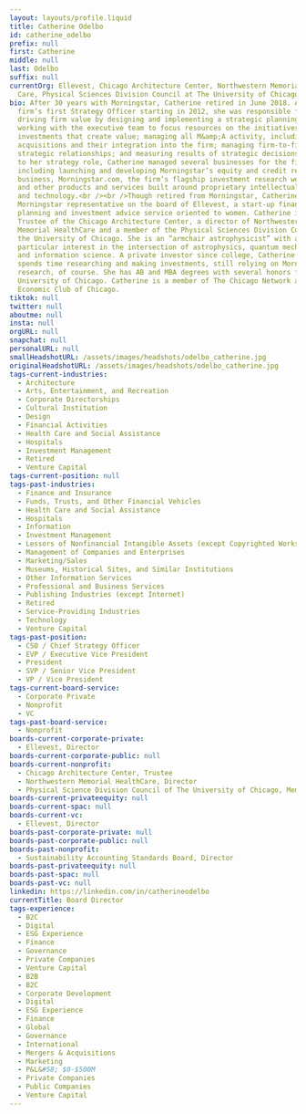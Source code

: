 ```yaml
---
layout: layouts/profile.liquid
title: Catherine Odelbo
id: catherine_odelbo
prefix: null
first: Catherine
middle: null
last: Odelbo
suffix: null
currentOrg: Ellevest, Chicago Architecture Center, Northwestern Memorial Health
  Care, Physical Sciences Division Council at The University of Chicago
bio: After 30 years with Morningstar, Catherine retired in June 2018. As the
  firm’s first Strategy Officer starting in 2012, she was responsible for
  driving firm value by designing and implementing a strategic planning process;
  working with the executive team to focus resources on the initiatives and
  investments that create value; managing all M&amp;A activity, including
  acquisitions and their integration into the firm; managing firm-to-firm
  strategic relationships; and measuring results of strategic decisions. Prior
  to her strategy role, Catherine managed several businesses for the firm,
  including launching and developing Morningstar’s equity and credit research
  business, Morningstar.com, the firm’s flagship investment research website,
  and other products and services built around proprietary intellectual property
  and technology.<br /><br />Though retired from Morningstar, Catherine is the
  Morningstar representative on the board of Ellevest, a start-up financial
  planning and investment advice service oriented to women. Catherine is also a
  Trustee of the Chicago Architecture Center, a director of Northwestern
  Memorial HealthCare and a member of the Physical Sciences Division Council of
  the University of Chicago. She is an “armchair astrophysicist” with a
  particular interest in the intersection of astrophysics, quantum mechanics,
  and information science. A private investor since college, Catherine also
  spends time researching and making investments, still relying on Morningstar
  research, of course. She has AB and MBA degrees with several honors from the
  University of Chicago. Catherine is a member of The Chicago Network and the
  Economic Club of Chicago.
tiktok: null
twitter: null
aboutme: null
insta: null
orgURL: null
snapchat: null
personalURL: null
smallHeadshotURL: /assets/images/headshots/odelbo_catherine.jpg
originalHeadshotURL: /assets/images/headshots/odelbo_catherine.jpg
tags-current-industries:
  - Architecture
  - Arts, Entertainment, and Recreation
  - Corporate Directorships
  - Cultural Institution
  - Design
  - Financial Activities
  - Health Care and Social Assistance
  - Hospitals
  - Investment Management
  - Retired
  - Venture Capital
tags-current-position: null
tags-past-industries:
  - Finance and Insurance
  - Funds, Trusts, and Other Financial Vehicles
  - Health Care and Social Assistance
  - Hospitals
  - Information
  - Investment Management
  - Lessors of Nonfinancial Intangible Assets (except Copyrighted Works)
  - Management of Companies and Enterprises
  - Marketing/Sales
  - Museums, Historical Sites, and Similar Institutions
  - Other Information Services
  - Professional and Business Services
  - Publishing Industries (except Internet)
  - Retired
  - Service-Providing Industries
  - Technology
  - Venture Capital
tags-past-position:
  - CSO / Chief Strategy Officer
  - EVP / Executive Vice President
  - President
  - SVP / Senior Vice President
  - VP / Vice President
tags-current-board-service:
  - Corporate Private
  - Nonprofit
  - VC
tags-past-board-service:
  - Nonprofit
boards-current-corporate-private:
  - Ellevest, Director
boards-current-corporate-public: null
boards-current-nonprofit:
  - Chicago Architecture Center, Trustee
  - Northwestern Memorial HealthCare, Director
  - Physical Science Division Council of The University of Chicago, Member
boards-current-privateequity: null
boards-current-spac: null
boards-current-vc:
  - Ellevest, Director
boards-past-corporate-private: null
boards-past-corporate-public: null
boards-past-nonprofit:
  - Sustainability Accounting Standards Board, Director
boards-past-privateequity: null
boards-past-spac: null
boards-past-vc: null
linkedin: https://linkedin.com/in/catherineodelbo
currentTitle: Board Director
tags-experience:
  - B2C
  - Digital
  - ESG Experience
  - Finance
  - Governance
  - Private Companies
  - Venture Capital
  - B2B
  - B2C
  - Corporate Development
  - Digital
  - ESG Experience
  - Finance
  - Global
  - Governance
  - International
  - Mergers & Acquisitions
  - Marketing
  - P&L&#58; $0-$500M
  - Private Companies
  - Public Companies
  - Venture Capital
---
```

